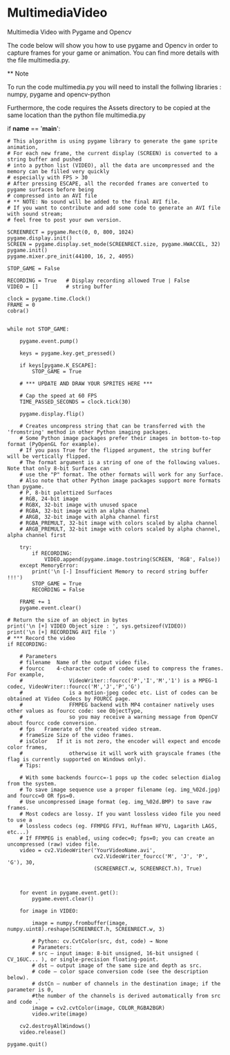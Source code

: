 # MultimediaVideo
Multimedia Video with Pygame and Opencv 

The code below will show you how to use pygame and Opencv in order to capture frames for your game or animation.
You can find more details with the file multimedia.py. 

** Note

To run the code multimedia.py you will need to install the follwing libraries : numpy, pygame and opencv-python
    
Furthermore, the code requires the Assets directory to be copied at the same location than the python file multimedia.py

if __name__ == '__main__':

    # This algorithm is using pygame library to generate the game sprite animation,
    # For each new frame, the current display (SCREEN) is converted to a string buffer and pushed
    # into a python list (VIDEO), all the data are uncompressed and the memory can be filled very quickly
    # especially with FPS > 30 
    # After pressing ESCAPE, all the recorded frames are converted to pygame surfaces before being
    # compressed into an AVI file
    # ** NOTE: No sound will be added to the final AVI file.
    # If you want to contribute and add some code to generate an AVI file with sound stream;
    # feel free to post your own version.

    SCREENRECT = pygame.Rect(0, 0, 800, 1024)
    pygame.display.init()
    SCREEN = pygame.display.set_mode(SCREENRECT.size, pygame.HWACCEL, 32)
    pygame.init()
    pygame.mixer.pre_init(44100, 16, 2, 4095)

    STOP_GAME = False

    RECORDING = True   # Display recording allowed True | False
    VIDEO = []         # string buffer

    clock = pygame.time.Clock()
    FRAME = 0
    cobra()
    

    while not STOP_GAME:

        pygame.event.pump()

        keys = pygame.key.get_pressed()

        if keys[pygame.K_ESCAPE]:
            STOP_GAME = True

        # *** UPDATE AND DRAW YOUR SPRITES HERE ***

        # Cap the speed at 60 FPS
        TIME_PASSED_SECONDS = clock.tick(30)

        pygame.display.flip()
      
        # Creates uncompress string that can be transferred with the 'fromstring' method in other Python imaging packages.
        # Some Python image packages prefer their images in bottom-to-top format (PyOpenGL for example).
        # If you pass True for the flipped argument, the string buffer will be vertically flipped.
        # The format argument is a string of one of the following values. Note that only 8-bit Surfaces can
        # use the "P" format. The other formats will work for any Surface.
        # Also note that other Python image packages support more formats than pygame.
        # P, 8-bit palettized Surfaces
        # RGB, 24-bit image
        # RGBX, 32-bit image with unused space
        # RGBA, 32-bit image with an alpha channel
        # ARGB, 32-bit image with alpha channel first
        # RGBA_PREMULT, 32-bit image with colors scaled by alpha channel
        # ARGB_PREMULT, 32-bit image with colors scaled by alpha channel, alpha channel first

        try:
            if RECORDING:
                VIDEO.append(pygame.image.tostring(SCREEN, 'RGB', False))
        except MemoryError:
            print('\n [-] Insufficient Memory to record string buffer !!!')      
            STOP_GAME = True
            RECORDING = False 
              
        FRAME += 1
        pygame.event.clear()

    # Return the size of an object in bytes
    print('\n [+] VIDEO Object size : ', sys.getsizeof(VIDEO)) 
    print('\n [+] RECORDING AVI file ')
    # *** Record the video
    if RECORDING:

        # Parameters
        # filename	Name of the output video file.
        # fourcc	4-character code of codec used to compress the frames. For example,
        #               VideoWriter::fourcc('P','I','M','1') is a MPEG-1 codec, VideoWriter::fourcc('M','J','P','G')
        #               is a motion-jpeg codec etc. List of codes can be obtained at Video Codecs by FOURCC page.
        #               FFMPEG backend with MP4 container natively uses other values as fourcc code: see ObjectType,
        #               so you may receive a warning message from OpenCV about fourcc code conversion.
        # fps	Framerate of the created video stream.
        # frameSize	Size of the video frames.
        # isColor	If it is not zero, the encoder will expect and encode color frames,
        #               otherwise it will work with grayscale frames (the flag is currently supported on Windows only).
        # Tips:

        # With some backends fourcc=-1 pops up the codec selection dialog from the system.
        # To save image sequence use a proper filename (eg. img_%02d.jpg) and fourcc=0 OR fps=0.
        # Use uncompressed image format (eg. img_%02d.BMP) to save raw frames.
        # Most codecs are lossy. If you want lossless video file you need to use a
        # lossless codecs (eg. FFMPEG FFV1, Huffman HFYU, Lagarith LAGS, etc...)
        # If FFMPEG is enabled, using codec=0; fps=0; you can create an uncompressed (raw) video file.
        video = cv2.VideoWriter('YourVideoName.avi',
                                cv2.VideoWriter_fourcc('M', 'J', 'P', 'G'), 30,
                                (SCREENRECT.w, SCREENRECT.h), True)
                                
                                

        for event in pygame.event.get():
            pygame.event.clear()

        for image in VIDEO:
            
            image = numpy.frombuffer(image, numpy.uint8).reshape(SCREENRECT.h, SCREENRECT.w, 3)

            # Python: cv.CvtColor(src, dst, code) → None
            # Parameters:	
            # src – input image: 8-bit unsigned, 16-bit unsigned ( CV_16UC... ), or single-precision floating-point.
            # dst – output image of the same size and depth as src.
            # code – color space conversion code (see the description below).
            # dstCn – number of channels in the destination image; if the parameter is 0,
            #the number of the channels is derived automatically from src and code .`
            image = cv2.cvtColor(image, COLOR_RGBA2BGR)
            video.write(image)

        cv2.destroyAllWindows()
        video.release()
        
    pygame.quit()
